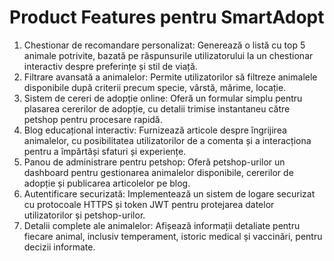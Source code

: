 # Product Features pentru SmartAdopt

1. Chestionar de recomandare personalizat: 
Generează o listă cu top 5 animale potrivite, bazată pe răspunsurile utilizatorului la un chestionar interactiv despre preferințe și stil de viață. <br>
2. Filtrare avansată a animalelor: 
Permite utilizatorilor să filtreze animalele disponibile după criterii precum specie, vârstă, mărime, locație. <br>
3. Sistem de cereri de adopție online: 
Oferă un formular simplu pentru plasarea cererilor de adopție, cu detalii trimise instantaneu către petshop pentru procesare rapidă. <br>
4. Blog educațional interactiv: 
Furnizează articole despre îngrijirea animalelor, cu posibilitatea utilizatorilor de a comenta și a interacționa pentru a împărtăși sfaturi și experiențe. <br>
5. Panou de administrare pentru petshop: 
Oferă petshop-urilor un dashboard pentru gestionarea animalelor disponibile, cererilor de adopție și publicarea articolelor pe blog. <br>
6. Autentificare securizată: 
Implementează un sistem de logare securizat cu protocoale HTTPS și token JWT pentru protejarea datelor utilizatorilor și petshop-urilor. <br>
7. Detalii complete ale animalelor: 
Afișează informații detaliate pentru fiecare animal, inclusiv temperament, istoric medical și vaccinări, pentru decizii informate.
